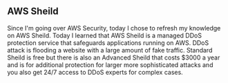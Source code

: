 ## AWS Sheild

Since I'm going over AWS Security, today I chose to refresh my knowledge on AWS Sheild. Today I learned that AWS Sheild is a managed DDoS protection service that safeguards applications running on AWS. DDoS attack is flooding a website with a large amount of fake traffic.  Standard Sheild is free but there is also an Advanced Sheild that costs $3000 a year and is for additional protection for larger more sophisticated attacks and you also get 24/7 access to DDoS experts for complex cases.
